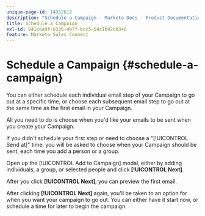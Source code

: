 ```yaml
---
unique-page-id: 14352612
description: "Schedule a Campaign - Marketo Docs - Product Documentation"
title: Schedule a Campaign
exl-id: 841c6a9f-6336-4b7f-bcc5-54c1b92c0346
feature: Marketo Sales Connect
---
```

# Schedule a Campaign {#schedule-a-campaign}

You can either schedule each individual email step of your Campaign to go out at a specific time, or choose each subsequent email step to go out at the same time as the first email in your Campaign.

All you need to do is choose when you'd like your emails to be sent when you create your Campaign.

If you didn't schedule your first step or need to choose a "[!UICONTROL Send at]" time, you will be asked to choose when your Campaign should be sent, each time you add a person or a group.

Open up the [!UICONTROL Add to Campaign] modal, either by adding individuals, a group, or selected people and click **[!UICONTROL Next]**.

After you click **[!UICONTROL Next]**, you can preview the first email.

After clicking **[!UICONTROL Next]** again, you'll be taken to an option for when you want your campaign to go out. You can either have it start now, or schedule a time for later to begin the campaign.

